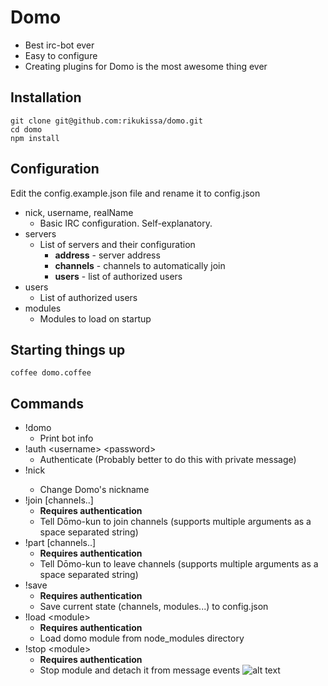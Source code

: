 # Domo

* Best irc-bot ever
* Easy to configure
* Creating plugins for Domo is the most awesome thing ever

## Installation

```
git clone git@github.com:rikukissa/domo.git
cd domo
npm install
```

## Configuration

Edit the config.example.json file and rename it to config.json

* nick, username, realName
  * Basic IRC configuration. Self-explanatory.
* servers
  * List of servers and their configuration
    * __address__ - server address
    * __channels__ - channels to automatically join
    * __users__ - list of authorized users
* users
  * List of authorized users
* modules
  * Modules to load on startup

## Starting things up
```
coffee domo.coffee
```
## Commands
* !domo
  * Print bot info
* !auth &lt;username&gt; &lt;password&gt;
  * Authenticate (Probably better to do this with private message)
* !nick <nickname>
  * Change Domo's nickname
* !join [channels..]
  * __Requires authentication__
  * Tell Dōmo-kun to join channels (supports multiple arguments as a space separated string)
* !part [channels..]
  * __Requires authentication__
  * Tell Dōmo-kun to leave channels (supports multiple arguments as a space separated string)
* !save
  * __Requires authentication__
  * Save current state (channels, modules...) to config.json
* !load &lt;module&gt;
  * __Requires authentication__
  * Load domo module from node_modules directory
* !stop &lt;module&gt;
  * __Requires authentication__
  * Stop module and detach it from message events
![alt text](http://1.bp.blogspot.com/-VJRt-hZit4I/TbjjDINykBI/AAAAAAAABts/E3L3GFL5_hs/s800/09299bd81d5c92fc1e5461d8e04b2e64.gif "Domo")